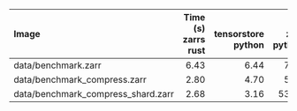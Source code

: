 | Image                              |   Time (s)<br>zarrs<br>rust |   <br>tensorstore<br>python |   <br>zarr<br>python |   <br>zarrs<br>python |   <br>zarr<br>dask<br>python |   <br>zarrs<br>dask<br>python |   Memory (GB)<br>zarrs<br>rust |   <br>tensorstore<br>python |   <br>zarr<br>python |   <br>zarrs<br>python |   <br>zarr<br>dask<br>python |   <br>zarrs<br>dask<br>python |
|:-----------------------------------|----------------------------:|----------------------------:|---------------------:|----------------------:|-----------------------------:|------------------------------:|-------------------------------:|----------------------------:|---------------------:|----------------------:|-----------------------------:|------------------------------:|
| data/benchmark.zarr                |                        6.43 |                        6.44 |                 7.46 |                  7.33 |                         9.34 |                          9.38 |                           8.73 |                        8.81 |                 8.75 |                  8.96 |                        16.84 |                         16.84 |
| data/benchmark_compress.zarr       |                        2.80 |                        4.70 |                 5.82 |                  3.53 |                         7.33 |                          5.74 |                           9.03 |                        9.30 |                 8.95 |                  9.12 |                        17.07 |                         16.96 |
| data/benchmark_compress_shard.zarr |                        2.68 |                        3.16 |                53.12 |                  4.17 |                        80.11 |                          5.53 |                           8.45 |                        8.91 |                 8.97 |                  8.50 |                        17.01 |                         16.93 |